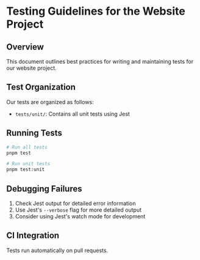 # Testing Guidelines for the Website Project

## Overview

This document outlines best practices for writing and maintaining tests for our website project.

## Test Organization

Our tests are organized as follows:

- `tests/unit/`: Contains all unit tests using Jest

## Running Tests

```bash
# Run all tests
pnpm test

# Run unit tests
pnpm test:unit
```

## Debugging Failures

1. Check Jest output for detailed error information
2. Use Jest's `--verbose` flag for more detailed output
3. Consider using Jest's watch mode for development

## CI Integration

Tests run automatically on pull requests.
